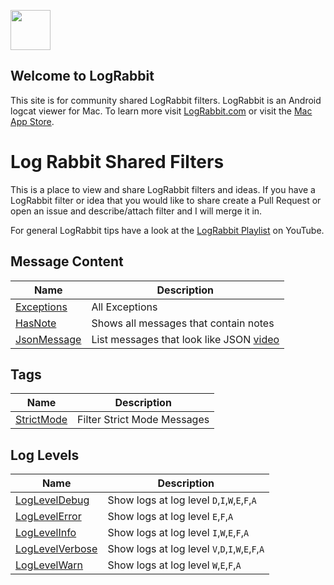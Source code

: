 <a href="http://lograbbit.com/"><img src="http://lograbbit.com/assets/images/rabbit.svg"  width=64></a>

## Welcome to LogRabbit

This site is for community shared LogRabbit filters. LogRabbit is an Android logcat viewer for Mac. To learn more visit [LogRabbit.com](http://lograbbit.com) or visit the [Mac App Store](https://itunes.apple.com/us/app/lograbbit/id930220329?mt=12&uo=4).

# Log Rabbit Shared Filters

This is a place to view and share LogRabbit filters and ideas. If you have a LogRabbit filter or idea that you would like to share create a Pull Request or open an issue and describe/attach filter and I will merge it in.

For general LogRabbit tips have a look at the [LogRabbit Playlist](https://www.youtube.com/playlist?list=PLZVr2R6DumNZUoMZRndqM7cL63gp2NTYE) on YouTube.


## Message Content

| Name | Description | 
|---|---|
| [Exceptions](filters/Exceptions.filters) | All Exceptions |
| [HasNote](filters/HasNote.filters)| Shows all messages that contain notes|
| [JsonMessage](filters/JsonMessage.filters) | List messages that look like JSON [video](https://www.youtube.com/watch?v=HeildKynnuc) |


## Tags

| Name | Description | 
|---|---|
| [StrictMode](filters/StrictMode.filters) | Filter Strict Mode Messages |


## Log Levels

| Name | Description | 
|---|---|
| [LogLevelDebug](filters/LogLevelDebug.filters) | Show logs at log level `D`,`I`,`W`,`E`,`F`,`A` |
| [LogLevelError](filters/LogLevelError.filters) | Show logs at log level `E`,`F`,`A`|
| [LogLevelInfo](filters/LogLevelInfo.filters) | Show logs at log level `I`,`W`,`E`,`F`,`A`|
| [LogLevelVerbose](filters/LogLevelVerbose.filters) | Show logs at log level `V`,`D`,`I`,`W`,`E`,`F`,`A`|
| [LogLevelWarn](filters/LogLevelWarn.filters) | Show logs at log level `W`,`E`,`F`,`A`|

